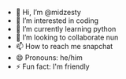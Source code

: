 - 👋 Hi, I’m @midzesty
- 👀 I’m interested in coding
- 🌱 I’m currently learning python
- 💞️ I’m looking to collaborate nun
- 📫 How to reach me snapchat
- 😄 Pronouns: he/him
- ⚡ Fun fact: I'm friendly

<!---
midzesty/midzesty is a ✨ special ✨ repository because its `README.md` (this file) appears on your GitHub profile.
You can click the Preview link to take a look at your changes.
--->
